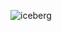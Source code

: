 
![iceberg](https://github.com/vistadataproject/documents/blob/master/images/src/iceberg/iceberg.jpg)

